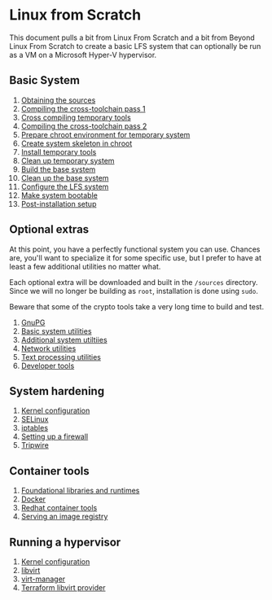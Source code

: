 # Linux from Scratch

This document pulls a bit from Linux From Scratch and a bit from Beyond Linux From Scratch to create a basic LFS system that can optionally be run as a VM on a Microsoft Hyper-V hypervisor.

## Basic System

1. [Obtaining the sources](base/01-sources.md)
2. [Compiling the cross-toolchain pass 1](base/02-cross-toolchain-pass1.md)
3. [Cross compiling temporary tools](base/03-cross-compile-temp-tools.md)
4. [Compiling the cross-toolchain pass 2](base/04-cross-toolchain-pass2.md)
5. [Prepare chroot environment for temporary system](base/05-temp-chroot.md)
6. [Create system skeleton in chroot](base/06-chroot-skeleton.md)
7. [Install temporary tools](base/07-install-temp-tools.md)
8. [Clean up temporary system](base/08-temp-cleanup.md)
9. [Build the base system](base/09-base-build.md)
10. [Clean up the base system](base/10-base-cleanup.md)
11. [Configure the LFS system](base/11-configure-system.md)
12. [Make system bootable](base/12-boot-system.md)
13. [Post-installation setup](base/13-post-install.md)

## Optional extras

At this point, you have a perfectly functional system you can use. Chances are, you'll want to specialize it for some specific use, but I prefer to have at least a few additional utilities no matter what.

Each optional extra will be downloaded and built in the `/sources` directory. Since we will no longer be building as `root`, installation is done using `sudo`.

Beware that some of the crypto tools take a very long time to build and test.

1. [GnuPG](extras/01-gnupg.md)
2. [Basic system utilities](extras/02-basic-system-utils.md)
3. [Additional system utiltiies](extras/03-addt-system-utils.md)
4. [Network utilities](extras/04-network-utils.md)
5. [Text processing utilities](extras/05-text-utils.md)
6. [Developer tools](extras/06-devtools.md)

## System hardening

1. [Kernel configuration](hardening/01-kernel.md)
2. [SELinux](hardening/02-selinux.md)
3. [iptables](hardening/03-iptables.md)
4. [Setting up a firewall](hardening/04-firewall.md)
5. [Tripwire](hardening/05-tripwire.md)

## Container tools

1. [Foundational libraries and runtimes](containers/01-foundations.md)
2. [Docker](containers/02-docker.md)
3. [Redhat container tools](containers/03-redhat-tools.md)
4. [Serving an image registry](containers/04-registry.md)

## Running a hypervisor

1. [Kernel configuration](hypervisor/01-kernel.md)
2. [libvirt](hypervisor/02-libvirt.md)
3. [virt-manager](hypervisor/03-virt-manager.md)
4. [Terraform libvirt provider](hypervisor/04-terraform.md)
